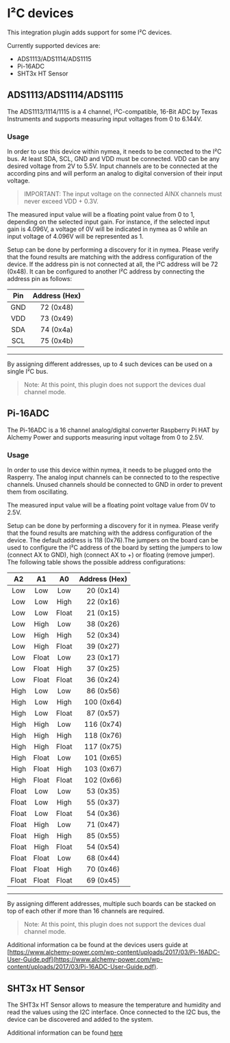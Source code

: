 # I²C devices

This integration plugin adds support for some I²C devices.

Currently supported devices are:

* ADS1113/ADS1114/ADS1115
* Pi-16ADC
* SHT3x HT Sensor

## ADS1113/ADS1114/ADS1115

The ADS1113/1114/1115 is a 4 channel, I²C-compatible, 16-Bit ADC by Texas Instruments and supports
measuring input voltages from 0 to 6.144V.

### Usage

In order to use this device within nymea, it needs to be connected to the I²C bus. At least SDA, 
SCL, GND and VDD must be connected. VDD can be any desired voltage from 2V to 5.5V. Input channels
are to be connected at the according pins and will perform an analog to digital conversion of their
input voltage.

> IMPORTANT: The input voltage on the connected AINX channels must never exceed VDD + 0.3V.

The measured input value will be a floating point value from 0 to 1, depending on the selected input gain.
For instance, if the selected input gain is 4.096V, a voltage of 0V will be indicated in nymea as
0 while an input voltage of 4.096V will be represented as 1.

Setup can be done by performing a discovery for it in nymea. Please verify that the found results 
are matching with the address configuration of the device. If the address pin is not connected
at all, the I²C address will be 72 (0x48). It can be configured to another I²C address by connecting
the address pin as follows:

| Pin | Address (Hex) |
|:---:|:-------------:|
| GND | 72 (0x48)     |
| VDD | 73 (0x49)     |
| SDA | 74 (0x4a)     |
| SCL | 75 (0x4b)     |
-----------------------

By assigning different addresses, up to 4 such devices can be used on a single I²C bus.

> Note: At this point, this plugin does not support the devices dual channel mode.

## Pi-16ADC

The Pi-16ADC is a 16 channel analog/digital converter Raspberry Pi HAT by Alchemy Power and
supports measuring input voltage from 0 to 2.5V.

### Usage

In order to use this device within nymea, it needs to be plugged onto the Rasperry. The
analog input channels can be connected to to the respective channels. Unused channels
should be connected to GND in order to prevent them from oscillating.

The measured input value will be a floating point voltage value from 0V to 2.5V.

Setup can be done by performing a discovery for it in nymea. Please verify that the found results
are matching with the address configuration of the device. The default address is 118 (0x76).The 
jumpers on the board can be used to configure the I²C address of the board by setting the jumpers
to low (connect AX to GND), high (connect AX to +) or floating (remove jumper). The following 
table shows the possible address configurations:

| A2    | A1    | A0    | Address (Hex) |
|:-----:|:-----:|:-----:|:-------------:|
| Low   | Low   | Low   | 20 (0x14)     |
| Low   | Low   | High  | 22 (0x16)     |
| Low   | Low   | Float | 21 (0x15)     |
| Low   | High  | Low   | 38 (0x26)     |
| Low   | High  | High  | 52 (0x34)     |
| Low   | High  | Float | 39 (0x27)     |
| Low   | Float | Low   | 23 (0x17)     |
| Low   | Float | High  | 37 (0x25)     |
| Low   | Float | Float | 36 (0x24)     |
| High  | Low   | Low   | 86 (0x56)     |
| High  | Low   | High  | 100 (0x64)    |
| High  | Low   | Float | 87 (0x57)     |
| High  | High  | Low   | 116 (0x74)    |
| High  | High  | High  | 118 (0x76)    |
| High  | High  | Float | 117 (0x75)    |
| High  | Float | Low   | 101 (0x65)    |
| High  | Float | High  | 103 (0x67)    |
| High  | Float | Float | 102 (0x66)    |
| Float | Low   | Low   | 53 (0x35)     |
| Float | Low   | High  | 55 (0x37)     |
| Float | Low   | Float | 54 (0x36)     |
| Float | High  | Low   | 71 (0x47)     |
| Float | High  | High  | 85 (0x55)     |
| Float | High  | Float | 54 (0x54)     |
| Float | Float | Low   | 68 (0x44)     |
| Float | Float | High  | 70 (0x46)     |
| Float | Float | Float | 69 (0x45)     |
-----------------------------------------

By assigning different addresses, multiple such boards can be stacked on top of each other if
more than 16 channels are required.

> Note: At this point, this plugin does not support the devices dual channel mode.

Additional information ca be found at the devices users guide at 
[https://www.alchemy-power.com/wp-content/uploads/2017/03/Pi-16ADC-User-Guide.pdf](https://www.alchemy-power.com/wp-content/uploads/2017/03/Pi-16ADC-User-Guide.pdf).

## SHT3x HT Sensor

The SHT3x HT Sensor allows to measure the temperature and humidity and read the values using the I2C interface. Once connected to the I2C bus, 
the device can be discovered and added to the system.

Additional information can be found [here](https://www.sensirion.com/en/environmental-sensors/humidity-sensors/digital-humidity-sensors-for-various-applications/)
